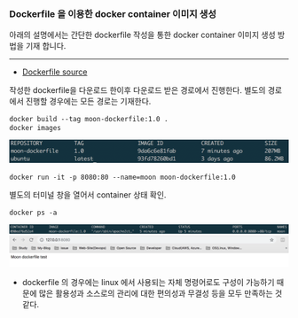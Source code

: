 ### Dockerfile 을 이용한 docker container 이미지 생성
아래의 설명에서는 간단한 dockerfile 작성을 통한 docker container 이미지 생성 방법을 기재 합니다.

---

- [Dockerfile source](/dockerfile/Dockerfile)

작성한 dockerfile을 다운로드 한이후 다운로드 받은 경로에서 진행한다. 별도의 경로에서 진행할 경우에는 모든 경로는 기재한다.
```
docker build --tag moon-dockerfile:1.0 .
docker images
```
![dockerfile-images](/docker_paas/images/dockerfile-images.png)
```
docker run -it -p 8080:80 --name=moon moon-dockerfile:1.0
```
별도의 터미널 창을 열어서 container 상태 확인.
```
docker ps -a
```
![docker-ct-ps](/docker_paas/images/docker-ct-ps.png)
![dockerfile-apache-ch](/docker_paas/images/dockerfile-apache-ch.png)

* dockerfile 의 경우에는 linux 에서 사용되는 자체 명령어로도 구성이 가능하기 때문에 많은 활용성과 소스로의 관리에 대한 편의성과 무결성 등을 모두 만족하는 것 같다.